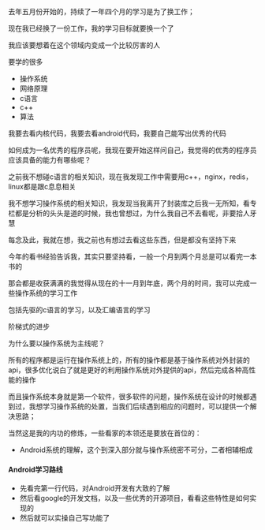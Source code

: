 去年五月份开始的，持续了一年四个月的学习是为了换工作；

现在我已经换了一份工作，我的学习目标就要换一个了

我应该要想着在这个领域内变成一个比较厉害的人

要学的很多

- 操作系统
- 网络原理
- c语言
- c++
- 算法

我要去看内核代码，我要去看android代码，我要自己能写出优秀的代码

如何成为一名优秀的程序员呢，我现在要开始这样问自己，我觉得的优秀的程序员应该具备的能力有哪些呢？

之前我不想碰c语言的相关知识，现在我发现工作中需要用c++，nginx，redis，linux都是跟c息息相关

我不想学习操作系统的相关知识，我发现当我离开了封装库之后我一无所知，看专栏都是分析的头头是道的时候，我也曾想过，为什么我自己不去看呢，非要拾人牙慧

每念及此，我就在想，我之前也有想过去看这些东西，但是都没有坚持下来

今年的看书经验告诉我，其实只要坚持看，一般一个月到两个月总是可以看完一本书的

那会都是收获满满的我觉得从现在的十一月到年底，两个月的时间，我可以完成一些操作系统的学习工作

包括先驱的c语言的学习，以及汇编语言的学习

阶梯式的进步

为什么要以操作系统为主线呢？

所有的程序都是运行在操作系统上的，所有的操作都是基于操作系统对外封装的api，很多优化说白了就是更好的利用操作系统对外提供的api，然后完成各种高性能的操作

而且操作系统本身就是第一个软件，很多软件的问题，操作系统在设计的时候都遇到过，我想学习操作系统的处置，当我们后续遇到相应的问题时，可以提供一个解决思路；



当然这是我的内功的修炼，一些看家的本领还是要放在首位的：

- Android系统的理解，这个到深入部分就与操作系统密不可分，二者相辅相成







#### Android学习路线

- 先看完第一行代码，对Android开发有大致的了解
- 然后看google的开发文档，以及一些优秀的开源项目，看看这些特性是如何实现的
- 然后就可以实操自己写功能了



